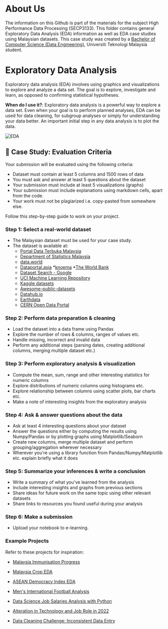 # About Us
The information on this Github is part of the materials for the subject High Performance Data Processing (SECP3133). This folder contains general Exploratory Data Analysis (EDA) information as well as EDA case studies using Malaysian datasets. This case study was created by a [Bachelor of Computer Science (Data Engineering)](https://comp.utm.my/bachelor-of-computer-science-data-engineering/), Universiti Teknologi Malaysia student.

# Exploratory Data Analysis
Exploratory data analysis (EDA) involves using graphics and visualizations to explore and analyze a data set. The goal is to explore, investigate and learn, as opposed to confirming statistical hypotheses. 

**When do I use it?**: Exploratory data analysis is a powerful way to explore a data set. Even when your goal is to perform planned analyses, EDA can be used for data cleaning, for subgroup analyses or simply for understanding your data better. An important initial step in any data analysis is to plot the data. 


![EDA](https://drive.google.com/uc?export=view&id=1GUl7SVxNv_KUIUrDVa048SyqPUbn9w5M)

## 🚀 Case Study: Evaluation Criteria

Your submission will be evaluated using the following criteria:

* Dataset must contain at least 5 columns and 1500 rows of data
* You must ask and answer at least 5 questions about the dataset
* Your submission must include at least 5 visualizations (graphs)
* Your submission must include explanations using markdown cells, apart from the code.
* Your work must not be plagiarized i.e. copy-pasted from somewhere else.


Follow this step-by-step guide to work on your project.

### Step 1: Select a real-world dataset 

- The Malaysian dataset must be used for your case study.
- The dataset is available at:
  * [Portal Data Terbuka Malaysia](https://www.data.gov.my/data/ms_MY/dataset)
  * [Department of Statistics Malaysia](https://www.dosm.gov.my/v1/index.php?r=column3/accordion&menu_id=amZNeW9vTXRydTFwTXAxSmdDL1J4dz09)
  * [data.world](https://data.world/datasets/malaysia)
  * [Dataportal.asia](https://dataportal.asia/dataset?vocab_economy_names=Malaysia)
  *[knoema](https://knoema.com/atlas/Malaysia/datasets)
  *[The World Bank](https://data.worldbank.org/country/MY)
  * [Dataset Search - Google](https://datasetsearch.research.google.com/)
  * [UCI Machine Learning Repository](https://archive.ics.uci.edu/ml/datasets.php)
  * [Kaggle datasets](https://www.kaggle.com/datasets)
  * [Awesome-public-datasets](https://github.com/awesomedata/awesome-public-datasets)
  * [Datahub.io](https://datahub.io/collections)
  * [Earthdata](https://www.earthdata.nasa.gov/)
  * [CERN Open Data Portal](http://opendata.cern.ch/)

### Step 2: Perform data preparation & cleaning

- Load the dataset into a data frame using Pandas
- Explore the number of rows & columns, ranges of values etc.
- Handle missing, incorrect and invalid data
- Perform any additional steps (parsing dates, creating additional columns, merging multiple dataset etc.)


### Step 3: Perform exploratory analysis & visualization

- Compute the mean, sum, range and other interesting statistics for numeric columns
- Explore distributions of numeric columns using histograms etc.
- Explore relationship between columns using scatter plots, bar charts etc.
- Make a note of interesting insights from the exploratory analysis

### Step 4: Ask & answer questions about the data

- Ask at least 4 interesting questions about your dataset
- Answer the questions either by computing the results using Numpy/Pandas or by plotting graphs using Matplotlib/Seaborn
- Create new columns, merge multiple dataset and perform grouping/aggregation wherever necessary
- Wherever you're using a library function from Pandas/Numpy/Matplotlib etc. explain briefly what it does


### Step 5: Summarize your inferences & write a conclusion

- Write a summary of what you've learned from the analysis
- Include interesting insights and graphs from previous sections
- Share ideas for future work on the same topic using other relevant datasets
- Share links to resources you found useful during your analysis

### Step 6: Make a submission

- Upload your notebook to e-learning.


### Example Projects

Refer to these projects for inspiration:

* [Malaysia Immunisation Progress](https://www.kaggle.com/code/koayhongvin/malaysia-immunisation-progress)

* [Malaysia Crop EDA](https://www.kaggle.com/code/nazihahnajla/malaysia-crop-eda)

* [ASEAN Democracy Index EDA](https://www.kaggle.com/code/aradinka/asean-democracy-index-eda)

* [Men's International Football Analysis](https://www.kaggle.com/code/rittickchakraborty/men-s-international-football-analysis) 

* [Data Science Job Salaries Analysis with Python](https://www.kaggle.com/code/muliasujiastuti/data-science-job-salaries-analysis-with-python)

* [Alteration in Technology and Job Role in 2022
](https://www.kaggle.com/code/summerakousar/alteration-in-technology-and-job-role-in-2022)

* [Data Cleaning Challenge: Inconsistent Data Entry](https://www.kaggle.com/code/melanieng/data-cleaning-challenge-inconsistent-data-entry#Get-our-environment-set-up)
